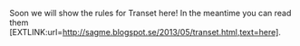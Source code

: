 Soon we will show the rules for Transet here! In the meantime you can read them [EXTLINK:url=http://sagme.blogspot.se/2013/05/transet.html,text=here].